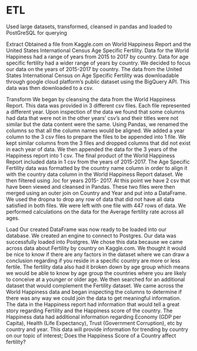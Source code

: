 # ETL
Used large datasets, transformed, cleansed in pandas and loaded to PostGreSQL for querying

Extract
Obtained a file from Kaggle.com on World Happiness Report and the United States International Census
Age Specific Fertility. Data for the World Happiness had a range of years from 2015 to 2017 by country.
Data for age specific fertility had a wider range of years by country. We decided to focus our data on
the years of 2015-2017 by country. The data from the United States International Census on Age
Specific Fertility was downloadable through google cloud platform’s public dataset using the BigQuery
API. This data was then downloaded to a csv.


Transform
We began by cleansing the data from the World Happiness Report. This data was provided in 3
different csv files. Each file represented a different year. Upon inspection of the data we found that
some columns had data that were not in the other years’ csv’s and their titles were not similar but the
data content were the same. Using Pandas, we renamed the columns so that all the column names
would be aligned. We added a year column to the 3 csv files to prepare the files to be appended into 1
file. We kept similar columns from the 3 files and dropped columns that did not exist in each year of
data. We then appended the data for the 3 years of the Happiness report into 1 csv. The final product
of the World Happiness Report included data in 1 csv from the years of 2015-2017.
The Age Specific Fertility data was formatted by the country name column in order to align it with the
country data column in the World Happiness Report dataset. We then filtered using .loc for years 2015-
2017.
At this point we have 2 csv that have been viewed and cleansed in Pandas. These two files were then
merged using an outer join on Country and Year and put into a DataFrame. We used the dropna to drop
any row of data that did not have all data satisfied in both files. We were left with one file with 447 rows
of data. We performed calculations on the data for the Average fertility rate across all ages.


Load
Our created DataFrame was now ready to be loaded into our database. We created an engine to
connect to Postgres. Our data was successfully loaded into Postgres.
We chose this data because we came across data about Fertility by country on Kaggle.com. We thought
it would be nice to know if there are any factors in the dataset where we can draw a conclusion
regarding if you reside in a specific country are more or less fertile. The fertility data also had it broken
down by age group which means we would be able to know by age group the countries where you are
likely to conceive at a younger or older age. We then searched for an additional dataset that would
complement the Fertility dataset. We came across the World Happiness data and began inspecting the
columns to determine if there was any way we could join the data to get meaningful information. The
data in the Happiness report had information that would tell a great story regarding Fertility and the
Happiness score of the country. The Happiness data had additional information regarding Economy
(GDP per Capita), Health (Life Expectancy), Trust (Government Corruption), etc by country and year.
This data will provide information for trending by country on our topic of interest; Does the Happiness
Score of a Country affect fertility?
